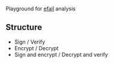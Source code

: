 Playground for [efail](https://efail.de) analysis

## Structure

- Sign / Verify
- Encrypt / Decrypt
- Sign and encrypt / Decrypt and verify
